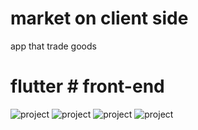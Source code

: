 # market on client side
app that trade goods 
# flutter  # front-end
![project](https://github.com/christina-elisha/market/blob/main/asset/s1.png)
![project](https://github.com/christina-elisha/market/blob/main/asset/s2.png)
![project](https://github.com/christina-elisha/market/blob/main/asset/s3.png)
![project](https://github.com/christina-elisha/market/blob/main/asset/s4.png)
